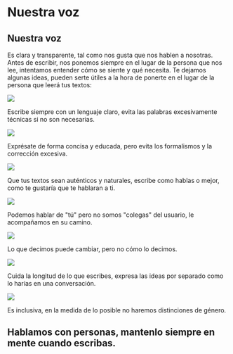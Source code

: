 # Nuestra voz

<h2 class="big-title">Nuestra voz</h2>

Es clara y transparente, tal como nos gusta que nos hablen a nosotras. Antes de escribir, nos ponemos siempre en el lugar de la persona que nos lee, intentamos entender cómo se siente y qué necesita. Te dejamos algunas ideas, pueden serte útiles a la hora de ponerte en el lugar de la persona que leerá tus textos:


<div class="item-list">
  <div class="block-image">
    <img src="http://thonet.realized.es/doc/img/brand/voice-and-tone/lenguaje-claro@2x.png"/>
  </div>
  <div class="block-title">
    <p>Escribe siempre con un lenguaje claro, evita las palabras excesivamente técnicas si no son necesarias.<p>
  </div>
 </div>

 <div class="item-list">
   <div class="block-image">
    <img src="http://thonet.realized.es/doc/img/brand/voice-and-tone/lenguaje-conciso@2x.png"/>
   </div>
   <div class="block-title">
     <p>Exprésate de forma concisa y educada, pero evita los formalismos y la corrección excesiva.<p>
   </div>
  </div>

  <div class="item-list">
    <div class="block-image">
      <img src="http://thonet.realized.es/doc/img/brand/voice-and-tone/lenguaje-autentico@2x.png"/>
    </div>
    <div class="block-title">
      <p>Que tus textos sean auténticos y naturales, escribe como hablas o mejor, como te gustaría que te hablaran a ti.<p>
    </div>
   </div>

   <div class="item-list">
     <div class="block-image">
      <img src="http://thonet.realized.es/doc/img/brand/voice-and-tone/lenguaje-no-somos-iguales@2x.png"/>
     </div>
     <div class="block-title">
       <p>Podemos hablar de "tú" pero no somos "colegas" del usuario, le acompañamos en su camino.<p>
     </div>
    </div>

  <div class="item-list">
    <div class="block-image">
      <img src="http://thonet.realized.es/doc/img/brand/voice-and-tone/lenguaje-como-lo-decimos@2x.png"/>
    </div>
    <div class="block-title">
      <p>Lo que decimos puede cambiar, pero no cómo lo decimos.<p>
    </div>
   </div>

   <div class="item-list">
     <div class="block-image">
      <img src="http://thonet.realized.es/doc/img/brand/voice-and-tone/lenguaje-logitud@2x.png"/>
     </div>
     <div class="block-title">
       <p>Cuida la longitud de lo que escribes, expresa las ideas por separado como lo harías en una conversación.<p>
     </div>
    </div>
    <div class="item-list">
      <div class="block-image">
        <img src="http://thonet.realized.es/doc/img/brand/voice-and-tone/lenguaje-no-genero@2x.png"/>
      </div>
      <div class="block-title">
        <p>Es inclusiva, en la medida de lo posible no haremos distinciones de género.<p>
      </div>
     </div>
<h2 class="big-title red half">Hablamos con personas, mantenlo siempre en mente cuando escribas.</h2>
